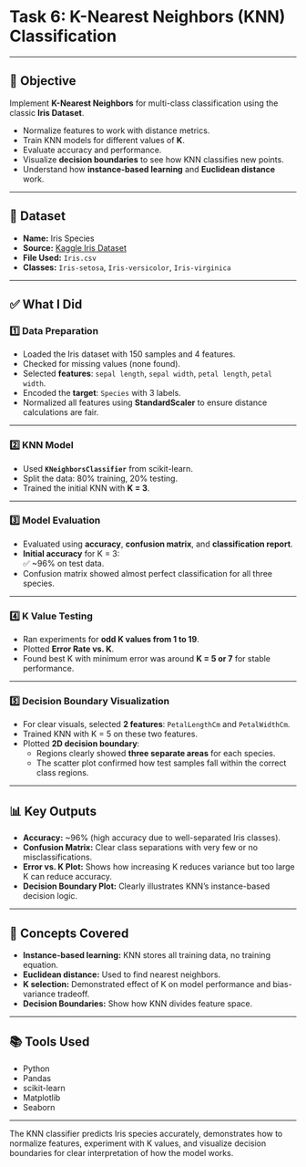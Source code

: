 # Task 6: K-Nearest Neighbors (KNN) Classification

---

## 🎯 **Objective**
Implement **K-Nearest Neighbors** for multi-class classification using the classic **Iris Dataset**.
- Normalize features to work with distance metrics.
- Train KNN models for different values of **K**.
- Evaluate accuracy and performance.
- Visualize **decision boundaries** to see how KNN classifies new points.
- Understand how **instance-based learning** and **Euclidean distance** work.

---

## 📁 **Dataset**
- **Name:** Iris Species
- **Source:** [Kaggle Iris Dataset](https://www.kaggle.com/datasets/uciml/iris)
- **File Used:** `Iris.csv`
- **Classes:** `Iris-setosa`, `Iris-versicolor`, `Iris-virginica`

---

## ✅ **What I Did**

### 1️⃣ Data Preparation
- Loaded the Iris dataset with 150 samples and 4 features.
- Checked for missing values (none found).
- Selected **features**: `sepal length`, `sepal width`, `petal length`, `petal width`.
- Encoded the **target**: `Species` with 3 labels.
- Normalized all features using **StandardScaler** to ensure distance calculations are fair.

---

### 2️⃣ KNN Model
- Used **`KNeighborsClassifier`** from scikit-learn.
- Split the data: 80% training, 20% testing.
- Trained the initial KNN with **K = 3**.

---

### 3️⃣ Model Evaluation
- Evaluated using **accuracy**, **confusion matrix**, and **classification report**.
- **Initial accuracy** for K = 3:  
  ✅ ~96% on test data.
- Confusion matrix showed almost perfect classification for all three species.

---

### 4️⃣ K Value Testing
- Ran experiments for **odd K values from 1 to 19**.
- Plotted **Error Rate vs. K**.
- Found best K with minimum error was around **K = 5 or 7** for stable performance.

---

### 5️⃣ Decision Boundary Visualization
- For clear visuals, selected **2 features**: `PetalLengthCm` and `PetalWidthCm`.
- Trained KNN with K = 5 on these two features.
- Plotted **2D decision boundary**:
  - Regions clearly showed **three separate areas** for each species.
  - The scatter plot confirmed how test samples fall within the correct class regions.

---

## 📊 **Key Outputs**
- **Accuracy:** ~96% (high accuracy due to well-separated Iris classes).
- **Confusion Matrix:** Clear class separations with very few or no misclassifications.
- **Error vs. K Plot:** Shows how increasing K reduces variance but too large K can reduce accuracy.
- **Decision Boundary Plot:** Clearly illustrates KNN’s instance-based decision logic.

---

## 📌 **Concepts Covered**
- **Instance-based learning:** KNN stores all training data, no training equation.
- **Euclidean distance:** Used to find nearest neighbors.
- **K selection:** Demonstrated effect of K on model performance and bias-variance tradeoff.
- **Decision Boundaries:** Show how KNN divides feature space.

---

## 📚 **Tools Used**
- Python
- Pandas
- scikit-learn
- Matplotlib
- Seaborn

---



The KNN classifier predicts Iris species accurately, demonstrates how to normalize features, experiment with K values, and visualize decision boundaries for clear interpretation of how the model works.



